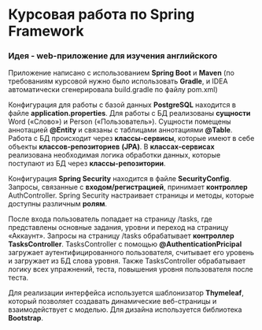 # Курсовая работа по Spring Framework

### Идея - web-приложение для изучения английского

Приложение написано с использованием **Spring Boot** и **Maven** (по требованиям курсовой нужно было использовать **Gradle**, и IDEA автоматически сгенерировала build.gradle по файлу pom.xml) 

Конфигурация для работы с базой данных **PostgreSQL** находится в файле **application.properties**. Для работы с БД реализованы **сущности** Word («Слово») и Person («Пользователь»). Сущности помещены аннотацией **@Entity** и связаны с таблицами аннотациями **@Table**. Работа с БД происходит через **классы-сервисы**, которые имеют в себе объекты **классов-репозиториев** **(JPA)**. В **классах-сервисах** реализована необходимая логика обработки данных, которые поступают из БД через **классы-репозитории**.

Конфигурация **Spring Security** находится в файле **SecurityConfig**. Запросы, связанные с **входом/регистрацией**, принимает **контроллер** AuthController. Spring Security настраивает страницы и методы, которые доступны различным **ролям**.

После входа пользователь попадает на страницу /tasks, где представлены основные задания, уровни и переход на страницу «Аккаунт». Запросы на страницу /tasks обрабатывает **контроллер TasksController**. TasksController с помощью **@AuthenticationPricipal** загружает аутентифицированного пользователя, считывает его уровень и загружает из БД слова уровня. Также TasksController обрабатывает логику всех упражнений, теста, повышения уровня пользователя после теста.

Для реализации интерфейса используется шаблонизатор **Thymeleaf**, который позволяет создавать динамические веб-страницы и взаимодействует с моделью. Для дизайна используется библиотека **Bootstrap**.
